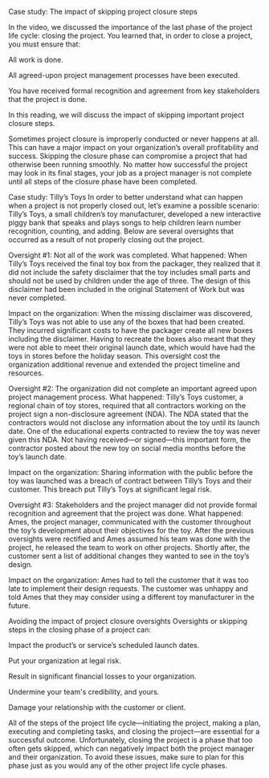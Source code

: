 Case study: The impact of skipping project closure steps

In the video, we discussed the importance of the last phase of the project life cycle: closing the project. You learned that, in order to close a project, you must ensure that:

All work is done.

All agreed-upon project management processes have been executed.

You have received formal recognition and agreement from key stakeholders that the project is done.

In this reading, we will discuss the impact of skipping important project closure steps. 

Sometimes project closure is improperly conducted or never happens at all. This can have a major impact on your organization’s overall profitability and success. Skipping the closure phase can compromise a project that had otherwise been running smoothly. No matter how successful the project may look in its final stages, your job as a project manager is not complete until all steps of the closure phase have been completed.

Case study: Tilly’s Toys
In order to better understand what can happen when a project is not properly closed out, let’s examine a possible scenario: Tilly’s Toys, a small children’s toy manufacturer, developed a new interactive piggy bank that speaks and plays songs to help children learn number recognition, counting, and adding. Below are several oversights that occurred as a result of not properly closing out the project.

Oversight #1: Not all of the work was completed.
What happened: When Tilly’s Toys received the final toy box from the packager, they realized that it did not include the safety disclaimer that the toy includes small parts and should not be used by children under the age of three. The design of this disclaimer had been included in the original Statement of Work but was never completed. 

Impact on the organization: When the missing disclaimer was discovered, Tilly’s Toys was not able to use any of the boxes that had been created. They incurred significant costs to have the packager create all new boxes including the disclaimer. Having to recreate the boxes also meant that they were not able to meet their original launch date, which would have had the toys in stores before the holiday season. This oversight cost the organization additional revenue and extended the project timeline and resources.

Oversight #2: The organization did not complete an important agreed upon project management process. 
What happened: Tilly’s Toys customer, a regional chain of toy stores, required that all contractors working on the project sign a non-disclosure agreement (NDA). The NDA stated that the contractors would not disclose any information about the toy until its launch date. One of the educational experts contracted to review the toy was never given this NDA. Not having received—or signed—this important form, the contractor posted about the new toy on social media months before the toy’s launch date.

Impact on the organization: Sharing information with the public before the toy was launched was a breach of contract between Tilly’s Toys and their customer. This breach put Tilly’s Toys at significant legal risk.

Oversight #3: Stakeholders and the project manager did not provide formal recognition and agreement that the project was done.
What happened: Ames, the project manager, communicated with the customer throughout the toy’s development about their objectives for the toy. After the previous oversights were rectified and Ames assumed his team was done with the project, he released the team to work on other projects. Shortly after, the customer sent a list of additional changes they wanted to see in the toy’s design.

Impact on the organization: Ames had to tell the customer that it was too late to implement their design requests. The customer was unhappy and told Ames that they may consider using a different toy manufacturer in the future.

Avoiding the impact of project closure oversights
 Oversights or skipping steps in the closing phase of a project can:

Impact the product’s or service’s scheduled launch dates.

Put your organization at legal risk.

Result in significant financial losses to your organization.

Undermine your team's credibility, and yours.

Damage your relationship with the customer or client.

All of the steps of the project life cycle—initiating the project, making a plan, executing and completing tasks, and closing the project—are essential for a successful outcome. Unfortunately, closing the project is a phase that too often gets skipped, which can negatively impact both the project manager and their organization. To avoid these issues, make sure to plan for this phase just as you would any of the other project life cycle phases.


